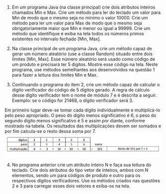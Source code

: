 1. Em um programa Java (na classe principal) crie dois atributos inteiros chamados Min e Max. Crie um método
para ler do teclado um valor para Min de modo que o mesmo seja no mínimo o valor 10000. Crie um método
para ler um valor para Max de modo que o mesmo seja obrigatoriamente maior que Min e menor ou igual
a 99999. Crie um método que identifique e exiba na tela todos os números primos existentes no intervalo
fechado [Min, Max].

2. Na classe principal de um programa Java, crie um método capaz de gerar um número aleatório (use a classe
Random) situado entre dois limites [Min, Max]. Esse número aleatório será usado como código de um
produto e precisará ter 5 dígitos. Mostre esse código na tela. Neste programa, use métodos semelhantes
aos desenvolvidos na questão 1 para fazer a leitura dos limites Min e Max.

3. Continuando o programa do item 2, crie um método capaz de calcular o dígito verificador do código de 5
dígitos gerado. A regra de cálculo desse dígito verificador tem o nome de módulo 7 e é descrita a seguir.
Exemplo: se o código for 21468, o dígito verificador será 3.

Em primeiro lugar deve-se tomar cada dígito individualmente e multiplicá-lo pelo peso apropriado. O peso
do dígito menos significativo é 6, o peso do segundo dígito menos significativo é 5 e assim por diante,
conforme mostrado na tabela. Os resultados das multiplicações devem ser somados e por fim calcula-se o
resto dessa soma por 7.
<img src="img/3.png"></img>

4. No programa anterior crie um atributo inteiro N e faça sua leitura do teclado. Crie dois atributos do tipo
vetor de inteiros, ambos com N elementos, sendo um para códigos de produto e outro para os respectivos
dígitos verificadores. Use os métodos criados nas questões 2 e 3 para carregar esses dois vetores e exiba-os
na tela.
